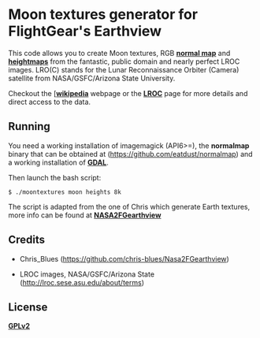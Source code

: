 
Moon textures generator for FlightGear's Earthview
===

This code allows you to create Moon textures, RGB [**normal
map**](https://en.wikipedia.org/wiki/Normal_mapping) and
[**heightmaps**](https://en.wikipedia.org/wiki/Heightmap) from the
fantastic, public domain and nearly perfect LROC images. LRO(C) stands
for the Lunar Reconnaissance Orbiter (Camera) satellite from
NASA/GSFC/Arizona State University.

Checkout the
[[**wikipedia**](https://en.wikipedia.org/wiki/Lunar_Reconnaissance_Orbiter)
webpage or the [**LROC**](http://lroc.sese.asu.edu/) page for more
details and direct access to the data.


Running
---

You need a working installation of imagemagick (API6>=), the
**normalmap** binary that can be obtained at
(https://github.com/eatdust/normalmap) and a working installation of
[**GDAL**](https://gdal.org/).

Then launch the bash script:

    $ ./moontextures moon heights 8k

The script is adapted from the one of Chris which generate Earth
textures, more info can be found at
[**NASA2FGearthview**](https://github.com/chris-blues/Nasa2FGearthview)


Credits
---

* Chris_Blues (https://github.com/chris-blues/Nasa2FGearthview)

* LROC images, NASA/GSFC/Arizona State (http://lroc.sese.asu.edu/about/terms)

License
---

[**GPLv2**](http://www.gnu.org/licenses/old-licenses/gpl-2.0.html)

